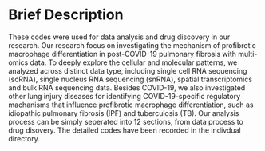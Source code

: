 # Brief Description
These codes were used for data analysis and drug discovery in our research. Our research focus on investigating the mechanism of profibrotic macrophage differentiation in post-COVID-19 pulmonary fibrosis with multi-omics data. To deeply explore the cellular and molecular patterns, we analyzed across distinct data type, including single cell RNA sequencing (scRNA), single nucleus RNA sequencing (snRNA), spatial transcriptomics and bulk RNA sequencing data. Besides COVID-19, we also investigated other lung injury diseases for identifying COVID-19-specific regulatory machanisms that influence profibrotic macrophage differentiation, such as idiopathic pulmonary fibrosis (IPF) and tuberculosis (TB). Our analysis process can be simply seperated into 12 sections, from data process to drug disovery. The detailed codes have been recorded in the indivdual directory.
